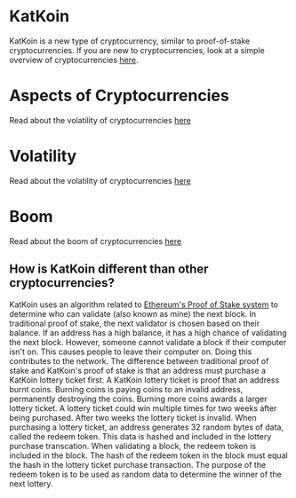 # KatKoin
KatKoin is a new type of cryptocurrency, similar to proof-of-stake cryptocurrencies. If you are new to cryptocurrencies, look at a simple overview of cryptocurrencies [here](simple).

# Aspects of Cryptocurrencies
Read about the volatility of cryptocurrencies [here](aspects)

# Volatility
Read about the volatility of cryptocurrencies [here](Volatility.html)

# Boom
Read about the boom of cryptocurrencies [here](cryptoboom)

## How is KatKoin different than other cryptocurrencies?
KatKoin uses an algorithm related to [Ethereum's Proof of Stake system](https://github.com/ethereum/wiki/wiki/Proof-of-Stake-FAQ) to determine who can validate (also known as mine) the next block. In traditional proof of stake, the next validator is chosen based on their balance. If an address has a high balance, it has a high chance of validating the next block. However, someone cannot validate a block if their computer isn't on. This causes people to leave their computer on. Doing this contributes to the network. The difference between traditional proof of stake and KatKoin's proof of stake is that an address must purchase a KatKoin lottery ticket first.
  A KatKoin lottery ticket is proof that an address burnt coins. Burning coins is paying coins to an invalid address, permanently destroying the coins. Burning more coins awards a larger lottery ticket. A lottery ticket could win multiple times for two weeks after being purchased. After two weeks the lottery ticket is invalid. When purchasing a lottery ticket, an address generates 32 random bytes of data, called the redeem token. This data is hashed and included in the lottery purchase transcation. When validating a block, the redeem token is included in the block. The hash of the redeem token in the block must equal the hash in the lottery ticket purchase transaction. The purpose of the redeem token is to be used as random data to determine the winner of the next lottery. 
